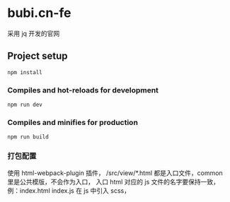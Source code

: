 # bubi.cn-fe
采用 jq 开发的官网

## Project setup
```
npm install
```

### Compiles and hot-reloads for development
```
npm run dev
```

### Compiles and minifies for production
```
npm run build
```
### 打包配置
使用 html-webpack-plugin 插件， /src/view/*.html 都是入口文件，common 里是公共模版，不会作为入口，
入口 html 对应的 js 文件的名字要保持一致，例：index.html index.js
在 js 中引入 scss，
